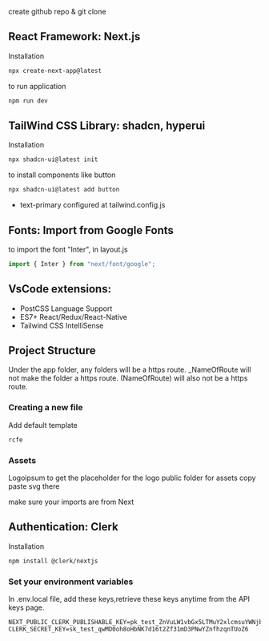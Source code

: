 create github repo & git clone

## React Framework: Next.js
Installation
```bash
npx create-next-app@latest
```
to run application
```bash
npm run dev
```

## TailWind CSS Library: shadcn, hyperui
Installation
```bash
npx shadcn-ui@latest init
```
to install components like button
```bash
npx shadcn-ui@latest add button
```
- text-primary configured at tailwind.config.js

## Fonts: Import from Google Fonts
to import the font "Inter", in layout.js
```jsx
import { Inter } from "next/font/google";
```

## VsCode extensions: 
- PostCSS Language Support
- ES7+ React/Redux/React-Native
- Tailwind CSS IntelliSense


## Project Structure
Under the app folder, any folders will be a https route. _NameOfRoute will not make the folder a https route. (NameOfRoute) will also not be a https route.
### Creating a new file
Add default template 
```jsx
rcfe
```

### Assets
Logoipsum to get the placeholder for the logo
public folder for assets
copy paste svg there

make sure your imports are from Next

## Authentication: Clerk
Installation
```bash
npm install @clerk/nextjs
```
### Set your environment variables
In .env.local file, add these keys,retrieve these keys anytime from the API keys page.
```
NEXT_PUBLIC_CLERK_PUBLISHABLE_KEY=pk_test_ZnVuLW1vbGx5LTMuY2xlcmsuYWNjb3VudHMuZGV2JA
CLERK_SECRET_KEY=sk_test_qwMD0oh8oHbNK7d16t2Zf31mD3PNwYZnfhzqnTUoZ6
```